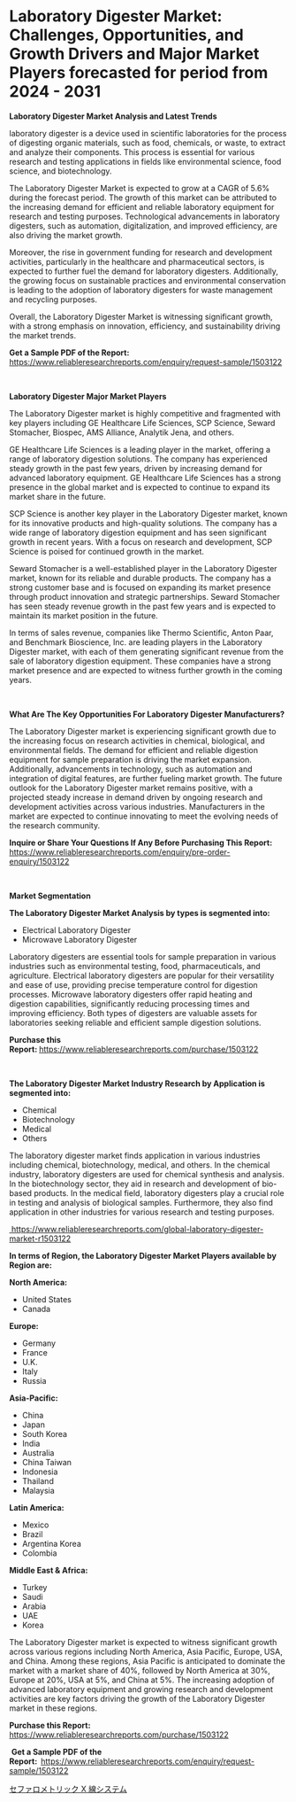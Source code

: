 <p><h1>Laboratory Digester Market: Challenges, Opportunities, and Growth Drivers and Major Market Players forecasted for period from 2024 - 2031</h1></p><p><strong>Laboratory Digester Market Analysis and Latest Trends</strong></p>
<p><p>laboratory digester is a device used in scientific laboratories for the process of digesting organic materials, such as food, chemicals, or waste, to extract and analyze their components. This process is essential for various research and testing applications in fields like environmental science, food science, and biotechnology.</p><p>The Laboratory Digester Market is expected to grow at a CAGR of 5.6% during the forecast period. The growth of this market can be attributed to the increasing demand for efficient and reliable laboratory equipment for research and testing purposes. Technological advancements in laboratory digesters, such as automation, digitalization, and improved efficiency, are also driving the market growth.</p><p>Moreover, the rise in government funding for research and development activities, particularly in the healthcare and pharmaceutical sectors, is expected to further fuel the demand for laboratory digesters. Additionally, the growing focus on sustainable practices and environmental conservation is leading to the adoption of laboratory digesters for waste management and recycling purposes.</p><p>Overall, the Laboratory Digester Market is witnessing significant growth, with a strong emphasis on innovation, efficiency, and sustainability driving the market trends.</p></p>
<p><strong>Get a Sample PDF of the Report:&nbsp;</strong> <a href="https://www.reliableresearchreports.com/enquiry/request-sample/1503122">https://www.reliableresearchreports.com/enquiry/request-sample/1503122</a></p>
<p>&nbsp;</p>
<p><strong>Laboratory Digester Major Market Players</strong></p>
<p><p>The Laboratory Digester market is highly competitive and fragmented with key players including GE Healthcare Life Sciences, SCP Science, Seward Stomacher, Biospec, AMS Alliance, Analytik Jena, and others.</p><p>GE Healthcare Life Sciences is a leading player in the market, offering a range of laboratory digestion solutions. The company has experienced steady growth in the past few years, driven by increasing demand for advanced laboratory equipment. GE Healthcare Life Sciences has a strong presence in the global market and is expected to continue to expand its market share in the future.</p><p>SCP Science is another key player in the Laboratory Digester market, known for its innovative products and high-quality solutions. The company has a wide range of laboratory digestion equipment and has seen significant growth in recent years. With a focus on research and development, SCP Science is poised for continued growth in the market.</p><p>Seward Stomacher is a well-established player in the Laboratory Digester market, known for its reliable and durable products. The company has a strong customer base and is focused on expanding its market presence through product innovation and strategic partnerships. Seward Stomacher has seen steady revenue growth in the past few years and is expected to maintain its market position in the future.</p><p>In terms of sales revenue, companies like Thermo Scientific, Anton Paar, and Benchmark Bioscience, Inc. are leading players in the Laboratory Digester market, with each of them generating significant revenue from the sale of laboratory digestion equipment. These companies have a strong market presence and are expected to witness further growth in the coming years.</p></p>
<p>&nbsp;</p>
<p><strong>What Are The Key Opportunities For Laboratory Digester Manufacturers?</strong></p>
<p><p>The Laboratory Digester market is experiencing significant growth due to the increasing focus on research activities in chemical, biological, and environmental fields. The demand for efficient and reliable digestion equipment for sample preparation is driving the market expansion. Additionally, advancements in technology, such as automation and integration of digital features, are further fueling market growth. The future outlook for the Laboratory Digester market remains positive, with a projected steady increase in demand driven by ongoing research and development activities across various industries. Manufacturers in the market are expected to continue innovating to meet the evolving needs of the research community.</p></p>
<p><strong>Inquire or Share Your Questions If Any Before Purchasing This Report:</strong> <a href="https://www.reliableresearchreports.com/enquiry/pre-order-enquiry/1503122">https://www.reliableresearchreports.com/enquiry/pre-order-enquiry/1503122</a></p>
<p>&nbsp;</p>
<p><strong>Market Segmentation</strong></p>
<p><strong>The Laboratory Digester Market Analysis by types is segmented into:</strong></p>
<p><ul><li>Electrical Laboratory Digester</li><li>Microwave Laboratory Digester</li></ul></p>
<p><p>Laboratory digesters are essential tools for sample preparation in various industries such as environmental testing, food, pharmaceuticals, and agriculture. Electrical laboratory digesters are popular for their versatility and ease of use, providing precise temperature control for digestion processes. Microwave laboratory digesters offer rapid heating and digestion capabilities, significantly reducing processing times and improving efficiency. Both types of digesters are valuable assets for laboratories seeking reliable and efficient sample digestion solutions.</p></p>
<p><strong>Purchase this Report:&nbsp;</strong><a href="https://www.reliableresearchreports.com/purchase/1503122">https://www.reliableresearchreports.com/purchase/1503122</a></p>
<p>&nbsp;</p>
<p><strong>The Laboratory Digester Market Industry Research by Application is segmented into:</strong></p>
<p><ul><li>Chemical</li><li>Biotechnology</li><li>Medical</li><li>Others</li></ul></p>
<p><p>The laboratory digester market finds application in various industries including chemical, biotechnology, medical, and others. In the chemical industry, laboratory digesters are used for chemical synthesis and analysis. In the biotechnology sector, they aid in research and development of bio-based products. In the medical field, laboratory digesters play a crucial role in testing and analysis of biological samples. Furthermore, they also find application in other industries for various research and testing purposes.</p></p>
<p><a href="https://www.reliableresearchreports.com/global-laboratory-digester-market-r1503122">&nbsp;https://www.reliableresearchreports.com/global-laboratory-digester-market-r1503122</a></p>
<p><strong>In terms of Region, the Laboratory Digester Market Players available by Region are:</strong></p>
<p>
    <p> <strong> North America: </strong>
        <ul>
            <li>United States</li>
            <li>Canada</li>
        </ul>
        </p> 
    <p> <strong> Europe: </strong>
        <ul>
            <li>Germany</li>
            <li>France</li>
            <li>U.K.</li>
            <li>Italy</li>
            <li>Russia</li>
        </ul>
        </p> 
    <p> <strong> Asia-Pacific: </strong>
        <ul>
            <li>China</li>
            <li>Japan</li>
            <li>South Korea</li>
            <li>India</li>
            <li>Australia</li>
            <li>China Taiwan</li>
            <li>Indonesia</li>
            <li>Thailand</li>
            <li>Malaysia</li>
        </ul>
        </p> 
    <p> <strong> Latin America: </strong>
        <ul>
            <li>Mexico</li>
            <li>Brazil</li>
            <li>Argentina Korea</li>
            <li>Colombia</li>
        </ul>
        </p> 
    <p> <strong> Middle East & Africa: </strong>
        <ul>
            <li>Turkey</li>
            <li>Saudi</li>
            <li>Arabia</li>
            <li>UAE</li>
            <li>Korea</li>
        </ul>
    </p>
    </p>
<p><p>The Laboratory Digester market is expected to witness significant growth across various regions including North America, Asia Pacific, Europe, USA, and China. Among these regions, Asia Pacific is anticipated to dominate the market with a market share of 40%, followed by North America at 30%, Europe at 20%, USA at 5%, and China at 5%. The increasing adoption of advanced laboratory equipment and growing research and development activities are key factors driving the growth of the Laboratory Digester market in these regions.</p></p>
<p><strong>Purchase this Report: </strong><a href="https://www.reliableresearchreports.com/purchase/1503122">https://www.reliableresearchreports.com/purchase/1503122</a></p>
<p>&nbsp;<strong>Get a Sample PDF of the Report:&nbsp;&nbsp;</strong><a href="https://www.reliableresearchreports.com/enquiry/request-sample/1503122">https://www.reliableresearchreports.com/enquiry/request-sample/1503122</a></p>
<p><strong></strong></p>
<p><p><a href="https://github.com/zjkmgcs938405/Market-Research-Report-List-3/blob/main/7985142125490.md">セファロメトリック X 線システム</a></p></p>